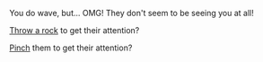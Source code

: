 You do wave, but... OMG! They don't seem to be seeing you at all!

[Throw a rock](throw-rock/throw-rock.md) to get their attention?

[Pinch](pinch/pinch.md) them to get their attention? 